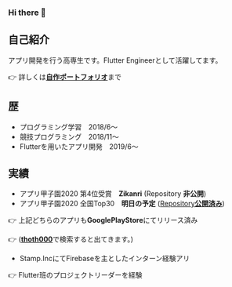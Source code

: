 ### Hi there 👋

## 自己紹介
アプリ開発を行う高専生です。Flutter Engineerとして活躍してます。

👉 詳しくは[**自作ポートフォリオ**](https://thoth000.github.io/)まで

## 歴
- プログラミング学習　2018/6～
- 競技プログラミング　2018/11～
- Flutterを用いたアプリ開発　2019/6～

## 実績
- アプリ甲子園2020 第4位受賞　**Zikanri**
(Repository **非公開**)
- アプリ甲子園2020 全国Top30　**明日の予定**
([Repository**公開済み**](https://github.com/thoth000/tomorrow_plan))

👉 上記どちらのアプリも**GooglePlayStore**にてリリース済み

👉 ([**thoth000**](https://play.google.com/store/search?q=thoth000)で検索すると出てきます。)

- Stamp.IncにてFirebaseを主としたインターン経験アリ

👉 Flutter班のプロジェクトリーダーを経験
